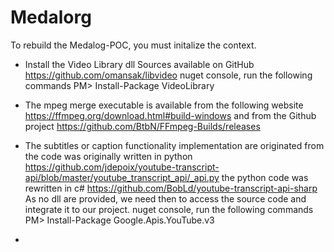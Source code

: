 # Medalorg
To rebuild the Medalog-POC, you must initalize the context.

- Install the Video Library dll
    Sources available on GitHub https://github.com/omansak/libvideo
	nuget console, run the following commands
	PM> Install-Package VideoLibrary

- The mpeg merge executable is available from the following website
	https://ffmpeg.org/download.html#build-windows
	and from the Github project
	https://github.com/BtbN/FFmpeg-Builds/releases

- The subtitles or caption functionality implementation are originated from
	the code was originally written in python
	https://github.com/jdepoix/youtube-transcript-api/blob/master/youtube_transcript_api/_api.py
	the python code was rewritten in c#
	https://github.com/BobLd/youtube-transcript-api-sharp
	As no dll are provided, we need then to access the source code and integrate it to our project.
	nuget console, run the following commands
	PM> Install-Package Google.Apis.YouTube.v3
- 
